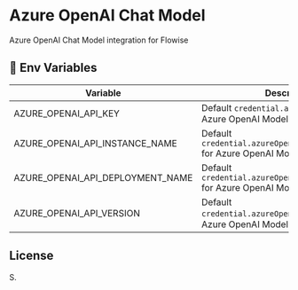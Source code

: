 # Azure OpenAI Chat Model

Azure OpenAI Chat Model integration for Flowise

## 🌱 Env Variables

| Variable                         | Description                                                              | Type   | Default |
| -------------------------------- | ------------------------------------------------------------------------ | ------ | ------- |
| AZURE_OPENAI_API_KEY             | Default `credential.azureOpenAIApiKey` for Azure OpenAI Model            | String |         |
| AZURE_OPENAI_API_INSTANCE_NAME   | Default `credential.azureOpenAIApiInstanceName` for Azure OpenAI Model   | String |         |
| AZURE_OPENAI_API_DEPLOYMENT_NAME | Default `credential.azureOpenAIApiDeploymentName` for Azure OpenAI Model | String |         |
| AZURE_OPENAI_API_VERSION         | Default `credential.azureOpenAIApiVersion` for Azure OpenAI Model        | String |         |

## License

S.
